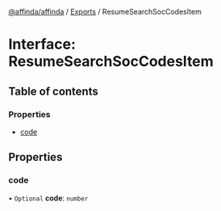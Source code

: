 [@affinda/affinda](../README.md) / [Exports](../modules.md) / ResumeSearchSocCodesItem

# Interface: ResumeSearchSocCodesItem

## Table of contents

### Properties

- [code](ResumeSearchSocCodesItem.md#code)

## Properties

### code

• `Optional` **code**: `number`

